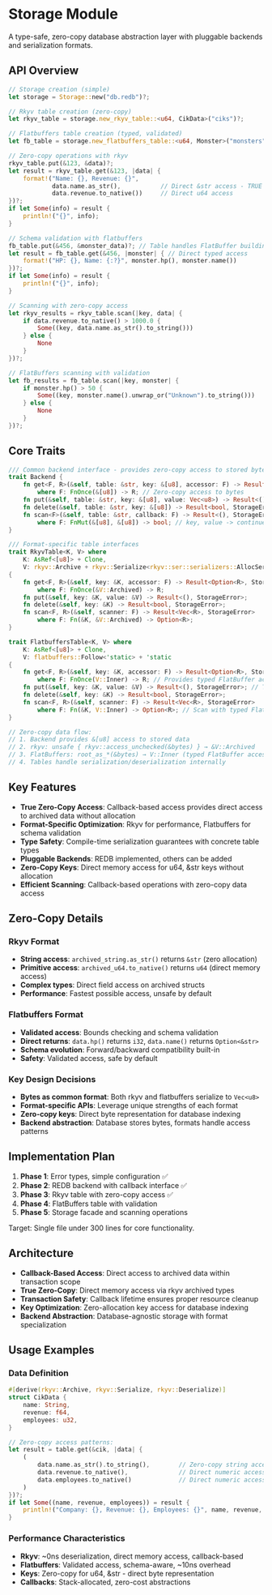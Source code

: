 # Storage Module

A type-safe, zero-copy database abstraction layer with pluggable backends and serialization formats.

## API Overview

```rust
// Storage creation (simple)
let storage = Storage::new("db.redb")?;

// Rkyv table creation (zero-copy)
let rkyv_table = storage.new_rkyv_table::<u64, CikData>("ciks")?;

// Flatbuffers table creation (typed, validated)
let fb_table = storage.new_flatbuffers_table::<u64, Monster>("monsters")?;

// Zero-copy operations with rkyv
rkyv_table.put(&123, &data)?;
let result = rkyv_table.get(&123, |data| {
    format!("Name: {}, Revenue: {}", 
            data.name.as_str(),           // Direct &str access - TRUE ZERO COPY
            data.revenue.to_native())     // Direct u64 access
})?;
if let Some(info) = result {
    println!("{}", info);
}

// Schema validation with flatbuffers
fb_table.put(&456, &monster_data)?; // Table handles FlatBuffer building
let result = fb_table.get(&456, |monster| { // Direct typed access
    format!("HP: {}, Name: {:?}", monster.hp(), monster.name())
})?;
if let Some(info) = result {
    println!("{}", info);
}

// Scanning with zero-copy access
let rkyv_results = rkyv_table.scan(|key, data| {
    if data.revenue.to_native() > 1000.0 {
        Some((key, data.name.as_str().to_string()))
    } else {
        None
    }
})?;

// FlatBuffers scanning with validation
let fb_results = fb_table.scan(|key, monster| {
    if monster.hp() > 50 {
        Some((key, monster.name().unwrap_or("Unknown").to_string()))
    } else {
        None
    }
})?;
```

## Core Traits

```rust
/// Common backend interface - provides zero-copy access to stored bytes
trait Backend {
    fn get<F, R>(&self, table: &str, key: &[u8], accessor: F) -> Result<Option<R>, StorageError>
        where F: FnOnce(&[u8]) -> R; // Zero-copy access to bytes
    fn put(&self, table: &str, key: &[u8], value: Vec<u8>) -> Result<(), StorageError>;
    fn delete(&self, table: &str, key: &[u8]) -> Result<bool, StorageError>;
    fn scan<F>(&self, table: &str, callback: F) -> Result<(), StorageError>
        where F: FnMut(&[u8], &[u8]) -> bool; // key, value -> continue (zero-copy)
}

/// Format-specific table interfaces
trait RkyvTable<K, V> where 
    K: AsRef<[u8]> + Clone,
    V: rkyv::Archive + rkyv::Serialize<rkyv::ser::serializers::AllocSerializer<256>>
{
    fn get<F, R>(&self, key: &K, accessor: F) -> Result<Option<R>, StorageError>
        where F: FnOnce(&V::Archived) -> R;
    fn put(&self, key: &K, value: &V) -> Result<(), StorageError>;
    fn delete(&self, key: &K) -> Result<bool, StorageError>;
    fn scan<F, R>(&self, scanner: F) -> Result<Vec<R>, StorageError>
        where F: Fn(&K, &V::Archived) -> Option<R>;
}

trait FlatbuffersTable<K, V> where 
    K: AsRef<[u8]> + Clone,
    V: flatbuffers::Follow<'static> + 'static
{
    fn get<F, R>(&self, key: &K, accessor: F) -> Result<Option<R>, StorageError>
        where F: FnOnce(V::Inner) -> R; // Provides typed FlatBuffer access
    fn put(&self, key: &K, value: &V) -> Result<(), StorageError>; // Takes typed value, serializes internally
    fn delete(&self, key: &K) -> Result<bool, StorageError>;
    fn scan<F, R>(&self, scanner: F) -> Result<Vec<R>, StorageError>
        where F: Fn(&K, V::Inner) -> Option<R>; // Scan with typed FlatBuffer access
}

// Zero-copy data flow:
// 1. Backend provides &[u8] access to stored data
// 2. rkyv: unsafe { rkyv::access_unchecked(&bytes) } → &V::Archived
// 3. FlatBuffers: root_as_*(&bytes) → V::Inner (typed FlatBuffer access)
// 4. Tables handle serialization/deserialization internally
```

## Key Features

- **True Zero-Copy Access**: Callback-based access provides direct access to archived data without allocation
- **Format-Specific Optimization**: Rkyv for performance, Flatbuffers for schema validation
- **Type Safety**: Compile-time serialization guarantees with concrete table types
- **Pluggable Backends**: REDB implemented, others can be added
- **Zero-Copy Keys**: Direct memory access for u64, &str keys without allocation
- **Efficient Scanning**: Callback-based operations with zero-copy data access

## Zero-Copy Details

### Rkyv Format
- **String access**: `archived_string.as_str()` returns `&str` (zero allocation)
- **Primitive access**: `archived_u64.to_native()` returns `u64` (direct memory access)
- **Complex types**: Direct field access on archived structs
- **Performance**: Fastest possible access, unsafe by default

### Flatbuffers Format  
- **Validated access**: Bounds checking and schema validation
- **Direct returns**: `data.hp()` returns `i32`, `data.name()` returns `Option<&str>`
- **Schema evolution**: Forward/backward compatibility built-in
- **Safety**: Validated access, safe by default

### Key Design Decisions
- **Bytes as common format**: Both rkyv and flatbuffers serialize to `Vec<u8>`
- **Format-specific APIs**: Leverage unique strengths of each format  
- **Zero-copy keys**: Direct byte representation for database indexing
- **Backend abstraction**: Database stores bytes, formats handle access patterns

## Implementation Plan

1. **Phase 1**: Error types, simple configuration ✅
2. **Phase 2**: REDB backend with callback interface ✅  
3. **Phase 3**: Rkyv table with zero-copy access ✅
4. **Phase 4**: FlatBuffers table with validation
5. **Phase 5**: Storage facade and scanning operations

Target: Single file under 300 lines for core functionality.

## Architecture

- **Callback-Based Access**: Direct access to archived data within transaction scope
- **True Zero-Copy**: Direct memory access via rkyv archived types
- **Transaction Safety**: Callback lifetime ensures proper resource cleanup
- **Key Optimization**: Zero-allocation key access for database indexing
- **Backend Abstraction**: Database-agnostic storage with format specialization

## Usage Examples

### Data Definition
```rust
#[derive(rkyv::Archive, rkyv::Serialize, rkyv::Deserialize)]
struct CikData {
    name: String,
    revenue: f64,
    employees: u32,
}

// Zero-copy access patterns:
let result = table.get(&cik, |data| {
    (
        data.name.as_str().to_string(),        // Zero-copy string access
        data.revenue.to_native(),              // Direct numeric access  
        data.employees.to_native()             // Direct numeric access
    )
})?;
if let Some((name, revenue, employees)) = result {
    println!("Company: {}, Revenue: {}, Employees: {}", name, revenue, employees);
}
```

### Performance Characteristics
- **Rkyv**: ~0ns deserialization, direct memory access, callback-based
- **Flatbuffers**: Validated access, schema-aware, ~10ns overhead
- **Keys**: Zero-copy for u64, &str - direct byte representation
- **Callbacks**: Stack-allocated, zero-cost abstractions
